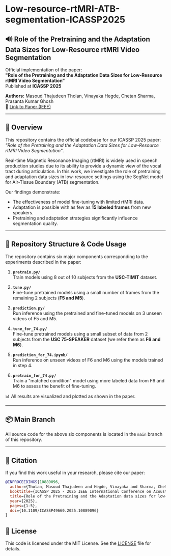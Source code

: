 # Low-resource-rtMRI-ATB-segmentation-ICASSP2025

## 🔊 Role of the Pretraining and the Adaptation Data Sizes for Low-Resource rtMRI Video Segmentation

Official implementation of the paper:  
**"Role of the Pretraining and the Adaptation Data Sizes for Low-Resource rtMRI Video Segmentation"**  
Published at **ICASSP 2025**

**Authors:** Masoud Thajudeen Tholan, Vinayaka Hegde, Chetan Sharma, Prasanta Kumar Ghosh  
📄 [Link to Paper (IEEE)](https://doi.org/10.1109/ICASSP49660.2025.10889096)

---

## 📌 Overview

This repository contains the official codebase for our ICASSP 2025 paper:  
*"Role of the Pretraining and the Adaptation Data Sizes for Low-Resource rtMRI Video Segmentation"*.

Real-time Magnetic Resonance Imaging (rtMRI) is widely used in speech production studies due to its ability to provide a dynamic view of the vocal tract during articulation. In this work, we investigate the role of pretraining and adaptation data sizes in low-resource settings using the SegNet model for Air-Tissue Boundary (ATB) segmentation.

Our findings demonstrate:
- The effectiveness of model fine-tuning with limited rtMRI data.
- Adaptation is possible with as few as **15 labeled frames** from new speakers.
- Pretraining and adaptation strategies significantly influence segmentation quality.

---

## 📁 Repository Structure & Code Usage

The repository contains six major components corresponding to the experiments described in the paper:

1. **`pretrain.py/`**  
   Train models using 8 out of 10 subjects from the **USC-TIMIT** dataset.

2. **`tune.py/`**  
   Fine-tune pretrained models using a small number of frames from the remaining 2 subjects (**F5 and M5**).

3. **`prediction.py/`**  
   Run inference using the pretrained and fine-tuned models on 3 unseen videos of F5 and M5.

4. **`tune_for_74.py/`**  
   Fine-tune pretrained models using a small subset of data from 2 subjects from the **USC 75-SPEAKER** dataset (we refer them as **F6 and M6**).

5. **`prediction_for_74.ipynb/`**  
   Run inference on unseen videos of F6 and M6 using the models trained in step 4.

6. **`pretrain_for_74.py/`**  
   Train a "matched condition" model using more labeled data from F6 and M6 to assess the benefit of fine-tuning.

📊 All results are visualized and plotted as shown in the paper.

---

## 📦 Main Branch

All source code for the above six components is located in the `main` branch of this repository.

---

## 🔖 Citation

If you find this work useful in your research, please cite our paper:

```bibtex
@INPROCEEDINGS{10889096,
  author={Tholan, Masoud Thajudeen and Hegde, Vinayaka and Sharma, Chetan and Ghosh, Prasanta Kumar},
  booktitle={ICASSP 2025 - 2025 IEEE International Conference on Acoustics, Speech and Signal Processing (ICASSP)}, 
  title={Role of the Pretraining and the Adaptation data sizes for low-resource real-time MRI video segmentation}, 
  year={2025},
  pages={1-5},
  doi={10.1109/ICASSP49660.2025.10889096}
}
```

## 📄 License

This code is licensed under the MIT License. See the [LICENSE](LICENSE) file for details.


